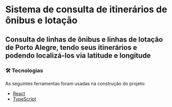 # Sistema de consulta de itinerários de ônibus e lotação
## Consulta de linhas de ônibus e linhas de lotação de Porto Alegre, tendo seus itinerários e podendo localizá-los via latitude e longitude

### 🛠 Tecnologias

As seguintes ferramentas foram usadas na construção do projeto:

- [React](https://pt-br.reactjs.org/)
- [TypeScript](https://www.typescriptlang.org/)

